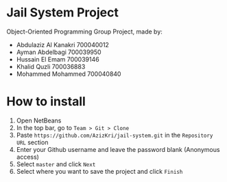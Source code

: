 # Jail System Project
Object-Oriented Programming Group Project, made by:


- Abdulaziz Al Kanakri    700040012
- Ayman Abdelbagi         700039950
- Hussain El Emam         700039146
- Khalid Quzli            700036883
- Mohammed Mohammed       700040840

# How to install

1. Open NetBeans
2. In the top bar, go to `Team > Git > Clone`
3. Paste `https://github.com/AzizKri/jail-system.git` in the `Repository URL` section
4. Enter your Github username and leave the password blank (Anonymous access)
5. Select `master` and click `Next`
6. Select where you want to save the project and click `Finish`
